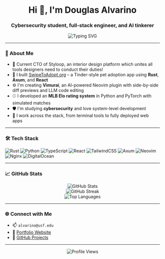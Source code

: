<h1 align="center">Hi 👋, I'm Douglas Alvarino</h1>
<h3 align="center">Cybersecurity student, full-stack engineer, and AI tinkerer</h3>

<p align="center">
  <img src="https://readme-typing-svg.demolab.com?font=Fira+Code&weight=600&size=22&pause=1000&center=true&vCenter=true&width=435&lines=Building+Rust+%2B+React+Apps;Neovim+Plugin+Dev+%F0%9F%91%93;AI%2C+ML%2C+LLMs+%E2%9A%A1;Elo+rating+systems+%E2%9A%BE;Tinkering+with+cool+tech" alt="Typing SVG" />
</p>

---

### 🧠 About Me

- 🚀 Current CTO of Styloop, an interior design platform which unites all tools designers need to conduct their duties! 
- 🚀 I built [SwipeToAdopt.org](https://swipetoadopt.org) – a Tinder-style pet adoption app using **Rust**, **Axum**, and **React**
- ⚙️ I'm creating **Vimurai**, an AI-powered Neovim plugin with side-by-side diff previews and LLM code editing
- ⚾ I developed an **MLB Elo rating system** in Python and PyTorch with simulated matches
- 🛡️ I'm studying **cybersecurity** and love system-level development
- 🧰 I work across the stack, from terminal tools to fully deployed web apps

---

### 🛠️ Tech Stack

![Rust](https://img.shields.io/badge/Rust-%23000000.svg?style=flat&logo=rust&logoColor=white)
![Python](https://img.shields.io/badge/Python-3670A0?style=flat&logo=python&logoColor=white)
![TypeScript](https://img.shields.io/badge/TypeScript-3178C6?style=flat&logo=typescript&logoColor=white)
![React](https://img.shields.io/badge/React-20232A?style=flat&logo=react&logoColor=61DAFB)
![TailwindCSS](https://img.shields.io/badge/TailwindCSS-06B6D4?style=flat&logo=tailwindcss&logoColor=white)
![Axum](https://img.shields.io/badge/Axum-Rust-red?style=flat)
![Neovim](https://img.shields.io/badge/Neovim-57A143?style=flat&logo=neovim&logoColor=white)
![Nginx](https://img.shields.io/badge/Nginx-009639?style=flat&logo=nginx&logoColor=white)
![DigitalOcean](https://img.shields.io/badge/DigitalOcean-0080FF?style=flat&logo=digitalocean&logoColor=white)

---

### 📈 GitHub Stats

<p align="center">
  <img src="https://github-readme-stats-omega-nine-40.vercel.app/api?username=AspireVenom&count_private=true&show_icons=true&theme=transparent&hide_border=true&v=4" alt="GitHub Stats" />
  <br/>
  <img src="https://github-readme-streak-stats.herokuapp.com?user=AspireVenom&theme=tokyonight" alt="GitHub Streak" />
  <br/>
  <img src="https://github-readme-stats.vercel.app/api/top-langs/?username=AspireVenom&layout=compact&theme=tokyonight&hide=html" alt="Top Languages" />
</p>

---

### 🌐 Connect with Me

- 📫 `alvarino@usf.edu`
- 💼 [Portfolio Website](https://www.dalvarino.net)
- 🐙 [GitHub Projects](https://github.com/AspireVenom)

--- 

<p align="center">
  <img src="https://komarev.com/ghpvc/?username=AspireVenom&label=Profile%20views&color=0e75b6&style=flat" alt="Profile Views" />
</p>
